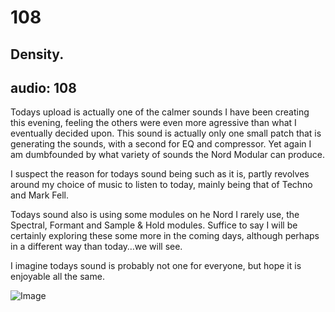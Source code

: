 # 108
## Density.
audio: 108
---

Todays upload is actually one of the calmer sounds I have been creating this evening, feeling the others were even more agressive than what I eventually decided upon. This sound is actually only one small patch that is generating the sounds, with a second for EQ and compressor. Yet again I am dumbfounded by what variety of sounds the Nord Modular can produce.

I suspect the reason for todays sound being such as it is, partly revolves around my choice of music to listen to today, mainly being that of Techno and Mark Fell.

Todays sound also is using some modules on he Nord I rarely use, the Spectral, Formant and Sample & Hold modules. Suffice to say I will be certainly exploring these some more in the coming days, although perhaps in a different way than today…we will see.

I imagine todays sound is probably not one for everyone, but hope it is enjoyable all the same.

![Image](/assets/img/Snd-108.jpg)
